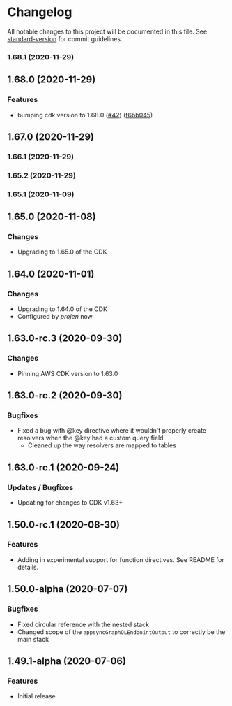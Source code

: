 # Changelog

All notable changes to this project will be documented in this file. See [standard-version](https://github.com/conventional-changelog/standard-version) for commit guidelines.

### 1.68.1 (2020-11-29)

## 1.68.0 (2020-11-29)


### Features

* bumping cdk version to 1.68.0 ([#42](https://github.com/ken/cdk-appsync-transformer/issues/42)) ([f6bb045](https://github.com/ken/cdk-appsync-transformer/commit/f6bb0454c796fda107cca1011677c4ea160a3439))

## 1.67.0 (2020-11-29)

### 1.66.1 (2020-11-29)

### 1.65.2 (2020-11-29)

### 1.65.1 (2020-11-09)

## 1.65.0 (2020-11-08)

### Changes

* Upgrading to 1.65.0 of the CDK

## 1.64.0 (2020-11-01)

### Changes

* Upgrading to 1.64.0 of the CDK
* Configured by _projen_ now

## 1.63.0-rc.3 (2020-09-30)

### Changes

* Pinning AWS CDK version to 1.63.0

## 1.63.0-rc.2 (2020-09-30)

### Bugfixes

* Fixed a bug with @key directive where it wouldn't properly create resolvers when the @key had a custom query field
  * Cleaned up the way resolvers are mapped to tables

## 1.63.0-rc.1 (2020-09-24)

### Updates / Bugfixes

* Updating for changes to CDK v1.63+

## 1.50.0-rc.1 (2020-08-30)

### Features

* Adding in experimental support for function directives. See README for details.

## 1.50.0-alpha (2020-07-07)

### Bugfixes

* Fixed circular reference with the nested stack
* Changed scope of the `appsyncGraphQLEndpointOutput` to correctly be the main stack

## 1.49.1-alpha (2020-07-06)

### Features

* Initial release
